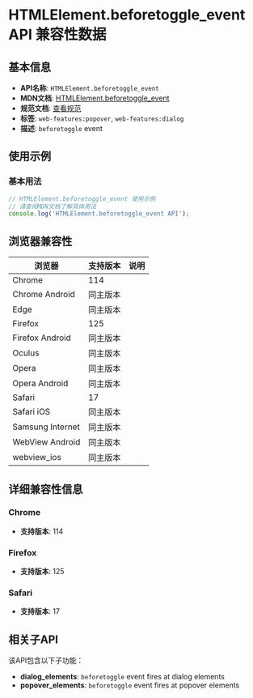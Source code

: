 # HTMLElement.beforetoggle_event API 兼容性数据

## 基本信息

- **API名称**: `HTMLElement.beforetoggle_event`
- **MDN文档**: [HTMLElement.beforetoggle_event](https://developer.mozilla.org/docs/Web/API/HTMLElement/beforetoggle_event)
- **规范文档**: [查看规范](https://html.spec.whatwg.org/multipage/indices.html#event-beforetoggle)
- **标签**: `web-features:popover`, `web-features:dialog`
- **描述**: `beforetoggle` event

## 使用示例

### 基本用法

```javascript
// HTMLElement.beforetoggle_event 使用示例
// 请查阅MDN文档了解具体用法
console.log('HTMLElement.beforetoggle_event API');
```

## 浏览器兼容性

| 浏览器 | 支持版本 | 说明 |
|--------|----------|------|
| Chrome | 114 |  |
| Chrome Android | 同主版本 |  |
| Edge | 同主版本 |  |
| Firefox | 125 |  |
| Firefox Android | 同主版本 |  |
| Oculus | 同主版本 |  |
| Opera | 同主版本 |  |
| Opera Android | 同主版本 |  |
| Safari | 17 |  |
| Safari iOS | 同主版本 |  |
| Samsung Internet | 同主版本 |  |
| WebView Android | 同主版本 |  |
| webview_ios | 同主版本 |  |

## 详细兼容性信息

### Chrome

- **支持版本**: 114

### Firefox

- **支持版本**: 125

### Safari

- **支持版本**: 17

## 相关子API

该API包含以下子功能：

- **dialog_elements**: `beforetoggle` event fires at dialog elements
- **popover_elements**: `beforetoggle` event fires at popover elements

